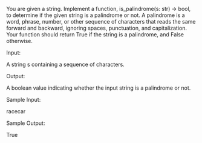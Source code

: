 You are given a string. Implement a function, is_palindrome(s: str) -> bool, to determine if the given string is a palindrome or not. A palindrome is a word, phrase, number, or other sequence of characters that reads the same forward and backward, ignoring spaces, punctuation, and capitalization. Your function should return True if the string is a palindrome, and False otherwise.

Input:

A string s containing a sequence of characters.

Output:

A boolean value indicating whether the input string is a palindrome or not.

Sample Input:

racecar

Sample Output:

True